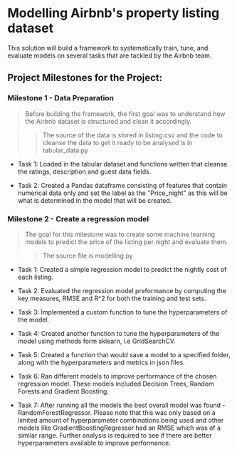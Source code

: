 # Modelling Airbnb's property listing dataset

 This solution will build a framework to systematically train, tune, and evaluate models on several tasks that are tackled by the Airbnb team.

 ## Project Milestones for the Project:

### Milestone 1 - Data Preparation

> Before building the framework, the first goal was to understand how the Airbnb dataset is structured and clean it accordingly.

>> The source of the data is stored in listing.csv and the code to cleanse the data to get it ready to be analysed is in tabular_data.py

- Task 1: Loaded in the tabular dataset and functions written that cleanse the ratings, description and guest data fields.

- Task 2: Created a Pandas dataframe consisting of features that contain numerical data only and set the label as the "Price_night" as this will be what is determined in the model that will be created.

### Milestone 2 - Create a regression model

> The goal for this milestone was to create some machine learning models to predict the price of the listing per night and evaluate them.

>> The source file is modelling.py

- Task 1: Created a simple regression model to predict the nightly cost of each listing.

- Task 2: Evaluated the regression model preformance by computing the key measures, RMSE and R^2 for both the training and test sets.

- Task 3: Implemented a custom function to tune the hyperparameters of the model.

- Task 4: Created another function to tune the hyperparameters of the model using methods form sklearn, i.e GridSearchCV.

- Task 5: Created a function that would save a model to a specified folder, along with the hyperparameters and metrics in json files.

- Task 6: Ran different models to improve performance of the chosen regression model. These models included Decision Trees, Random Forests and Gradient Boosting.

- Task 7: After running all the models the best overall model was found - RandomForestRegressor. Please note that this was only based on a limited amount of hyperparameter combinations being used and other models like GradientBoostingRegressor had an RMSE which was of a similar range. Further analysis is required to see if there are better hyperparameters available to improve performance.